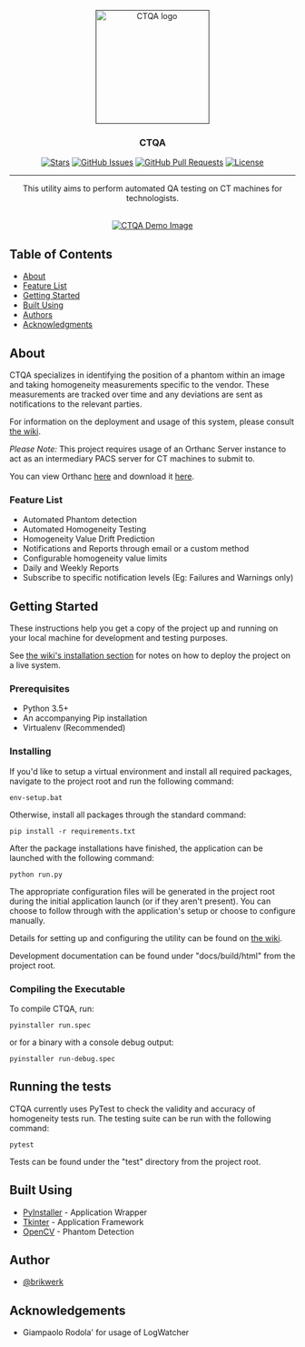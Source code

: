<p align="center">
  <a href="" rel="noopener">
 <img width=200px height=200px src="https://i.imgur.com/XXOE0B4.png" alt="CTQA logo"></a>
</p>

<h3 align="center">CTQA</h3>

<div align="center">

  [![Stars](https://img.shields.io/github/stars/brikwerk/ctqa.svg)]() 
  [![GitHub Issues](https://img.shields.io/github/issues/brikwerk/ctqa.svg)](https://github.com/brikwerk/ctqa/issues)
  [![GitHub Pull Requests](https://img.shields.io/github/issues-pr/brikwerk/ctqa.svg)](https://github.com/brikwerk/ctqa/pulls)
  [![License](https://img.shields.io/badge/license-MIT-blue.svg)](/LICENSE)

</div>

---

<p align="center"> This utility aims to perform automated QA testing on CT machines for technologists.
    <br><br>
</p>

<p align="center">
  <a href="" rel="noopener">
 <img src="https://i.imgur.com/hVLmu1X.png" alt="CTQA Demo Image"></a>
</p>

## Table of Contents
- [About](#about)
- [Feature List](#feature_list)
- [Getting Started](#getting_started)
- [Built Using](#built_using)
- [Authors](#authors)
- [Acknowledgments](#acknowledgement)

## About <a name = "about"></a>
CTQA specializes in identifying the position of a phantom within an image and taking homogeneity measurements specific to the vendor. These measurements are tracked over time and any deviations are sent as notifications to the relevant parties.

For information on the deployment and usage of this system, please consult [the wiki](https://github.com/Brikwerk/ctqa/wiki).

*Please Note:* This project requires usage of an Orthanc Server instance to act as an intermediary PACS server for CT machines to submit to.

You can view Orthanc [here](https://orthanc-server.com) and download it [here](https://orthanc-server.com/download.php).

### Feature List <a name = "feature_list"></a>
+ Automated Phantom detection
+ Automated Homogeneity Testing
+ Homogeneity Value Drift Prediction
+ Notifications and Reports through email or a custom method
+ Configurable homogeneity value limits
+ Daily and Weekly Reports
+ Subscribe to specific notification levels (Eg: Failures and Warnings only)

## Getting Started <a name = "getting_started"></a>
These instructions help you get a copy of the project up and running on your local machine for development and testing purposes. 

See [the wiki's installation section](https://github.com/Brikwerk/ctqa/wiki/Installation) for notes on how to deploy the project on a live system.

### Prerequisites
+ Python 3.5+
+ An accompanying Pip installation
+ Virtualenv (Recommended)

### Installing
If you'd like to setup a virtual environment and install all required packages, navigate to the project root and run the following command:

```
env-setup.bat
```

Otherwise, install all packages through the standard command:

```
pip install -r requirements.txt
```

After the package installations have finished, the application can be launched with the following command:

```
python run.py
```

The appropriate configuration files will be generated in the project root during the initial application launch (or if they aren't present). You can choose to follow through with the application's setup or choose to configure manually.

Details for setting up and configuring the utility can be found on [the wiki](https://github.com/Brikwerk/ctqa/wiki).

Development documentation can be found under "docs/build/html" from the project root.

### Compiling the Executable
To compile CTQA, run:

```
pyinstaller run.spec
```

or for a binary with a console debug output:

```
pyinstaller run-debug.spec
```

## Running the tests <a name = "tests"></a>
CTQA currently uses PyTest to check the validity and accuracy of homogeneity tests run. The testing suite can be run with the following command:

```
pytest
```

Tests can be found under the "test" directory from the project root.

## Built Using <a name = "built_using"></a>
- [PyInstaller](http://www.pyinstaller.org) - Application Wrapper
- [Tkinter](https://wiki.python.org/moin/TkInter) - Application Framework
- [OpenCV](https://opencv.org) - Phantom Detection

## Author <a name = "authors"></a>
- [@brikwerk](https://github.com/brikwerk)

## Acknowledgements <a name = "acknowledgement"></a>
- Giampaolo Rodola' for usage of LogWatcher